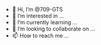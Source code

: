 - 👋 Hi, I’m @709-GTS
- 👀 I’m interested in ...
- 🌱 I’m currently learning ...
- 💞️ I’m looking to collaborate on ...
- 📫 How to reach me ...

<!---
709-GTS/709-GTS is a ✨ special ✨ repository because its `README.md` (this file) appears on your GitHub profile.
You can click the Preview link to take a look at your changes.
--->
